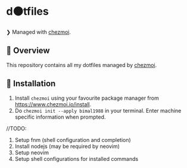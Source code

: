 # d⚫️tfiles

❯ Managed with [chezmoi](https://www.chezmoi.io).

## 📖 Overview

This repository contains all my dotfiles managed by [chezmoi](https://github.com/twpayne/chezmoi). 

## 📍 Installation

1. Install `chezmoi` using your favourite package manager from https://www.chezmoi.io/install.
2. Do `chezmoi init --apply bimal1988` in your terminal. Enter machine specific information when prompted.

//TODO:
1. Setup fnm (shell configuration and completion)
2. Install nodejs (may be required by neovim)
3. Setup neovim
4. Setup shell configurations for installed commands